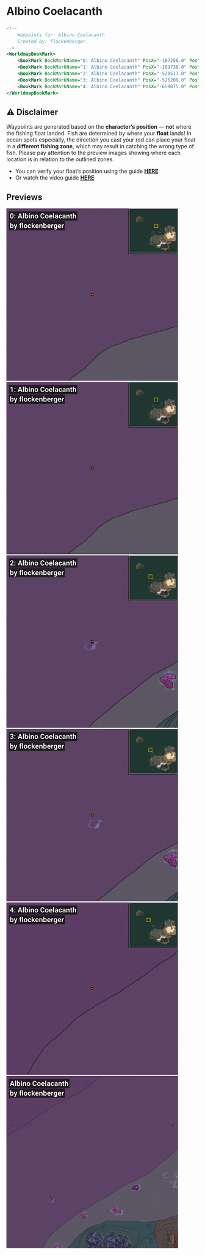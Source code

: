 # Albino Coelacanth
```xml
<!--
    Waypoints for: Albino Coelacanth
    Created by: flockenberger
-->
<WorldmapBookMark>
    <BookMark BookMarkName="0: Albino Coelacanth" PosX="-107256.0" PosY="-7165.0" PosZ="801824.0" />
    <BookMark BookMarkName="1: Albino Coelacanth" PosX="-109738.0" PosY="-7650.0" PosZ="799062.0" />
    <BookMark BookMarkName="2: Albino Coelacanth" PosX="-520517.0" PosY="-7880.0" PosZ="549344.0" />
    <BookMark BookMarkName="3: Albino Coelacanth" PosX="-526209.0" PosY="-7590.0" PosZ="556297.0" />
    <BookMark BookMarkName="4: Albino Coelacanth" PosX="-659875.0" PosY="-8140.0" PosZ="801397.0" />
</WorldmapBookMark>
```

## ⚠️ Disclaimer
Waypoints are generated based on the __**character’s position**__ — __not__ where the fishing float landed.
Fish are determined by where your **float** lands!
In ocean spots especially, the direction you cast your rod can place your float in a **different fishing zone**, which may result in catching the wrong type of fish.
Please pay attention to the preview images showing where each location is in relation to the outlined zones.

- You can verify your float’s position using the guide [**HERE**](https://flockenberger.github.io/bdo-fish-position/)
- Or watch the video guide [**HERE**](https://youtu.be/t-VXcRoNojk)

## Previews
<img src="./Albino Coelacanth_0_Preview.webp" width="450"/> <img src="./Albino Coelacanth_1_Preview.webp" width="450"/> <img src="./Albino Coelacanth_2_Preview.webp" width="450"/> <img src="./Albino Coelacanth_3_Preview.webp" width="450"/> <img src="./Albino Coelacanth_4_Preview.webp" width="450"/> <img src="./Albino Coelacanth_Preview.webp" width="450"/> 